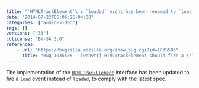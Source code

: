 ```yaml
---
title: "`HTMLTrackElement`\'s `loaded` event has been renamed to `load`"
date: "2014-07-22T05:06:26-04:00"
categories: ["audio-video"]
tags: []
versions: ["33"]
cclicense: "BY-SA 3.0"
references:
    - url: "https://bugzilla.mozilla.org/show_bug.cgi?id=1035505"
      title: "Bug 1035505 – [webvtt] HTMLTrackElement should fire a \'load\' event not a \'loaded\'"
---
```

The implementation of the [`HTMLTrackElement`](https://developer.mozilla.org/en-US/docs/Web/API/HTMLTrackElement) interface has been updated to fire a `load` event instead of `loaded`, to comply with the latest spec.
